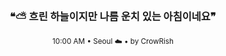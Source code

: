 <div align="center">

<br>

<h3>❝⛅ 흐린 하늘이지만 나름 운치 있는 아침이네요❞</h3>

<sub>10:00 AM • Seoul ☁️ • by CrowRish</sub>

<br>

</div>